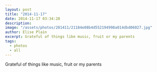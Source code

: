 ```yaml
---
layout: post
title: "2014-11-17"
date: 2014-11-17 03:34:28
description: 
image: "/assets/photos/201411/21184e08b4d552194998a014dbd06027.jpg"
author: Elise Plain
excerpt: Grateful of things like music, fruit or my parents
tags: 
  - photos
  - all
---
```


Grateful of things like music, fruit or my parents
<p></p>
